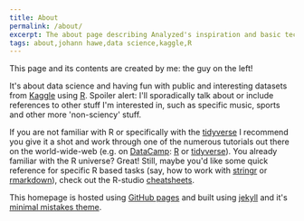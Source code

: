 ```yaml
---
title: About
permalink: /about/
excerpt: The about page describing Analyzed's inspiration and basic technology used
tags: about,johann hawe,data science,kaggle,R
---
```


This page and its contents are created by me: the guy on the left!

It's about data science and having fun with public and interesting datasets
from [Kaggle](https://www.kaggle.com) using [R](www.r-project.de).
Spoiler alert: I'll sporadically talk about or include references to other stuff
I'm interested in, such as specific music, sports and other more 'non-sciency'
stuff.

If you are not familiar with R or specifically with the [tidyverse](https://www.tidyverse.org/)
I recommend you give it a shot and work through one of the numerous tutorials out there
on the world-wide-web (e.g. on [DataCamp](www.datacamp.com): [R](https://www.datacamp.com/courses/free-introduction-to-r) or
[tidyverse](https://www.datacamp.com/courses/introduction-to-the-tidyverse)).
You already familiar with the R universe? Great!
Still, maybe you'd like some quick reference for specific R based tasks (say,
how to work with [stringr](https://github.com/rstudio/cheatsheets/blob/master/strings.pdf) or [rmarkdown](https://github.com/rstudio/cheatsheets/blob/master/rmarkdown-2.0.pdf)), check
out the R-studio [cheatsheets](https://github.com/rstudio/cheatsheets).

This homepage is hosted using [GitHub pages](https://pages.github.com/)
and built using [jekyll](https://jekyllrb.com/) and it's
[minimal mistakes theme](https://mmistakes.github.io/minimal-mistakes/).
